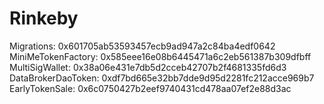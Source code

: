 # Rinkeby

  Migrations: 0x601705ab53593457ecb9ad947a2c84ba4edf0642
  MiniMeTokenFactory: 0x585eee16e08b6445471a6c2eb561387b309dfbff
  MultiSigWallet: 0x38a06e431e7db5d2cceb42707b2f4681335fd6d3
  DataBrokerDaoToken: 0xdf7bd665e32bb7dde9d95d2281fc212acce969b7
  EarlyTokenSale: 0x6c0750427b2eef9740431cd478aa07ef2e88d3ac